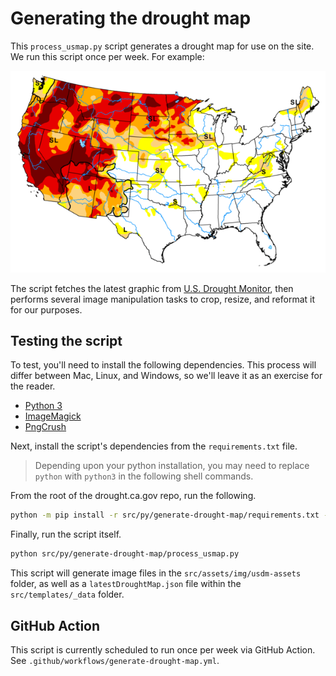 # Generating the drought map

This `process_usmap.py` script generates a drought map for use on the site. We run this script once per week. For example:

![A map of the United States, illustrating which areas are most affected by current drought conditions](https://raw.githubusercontent.com/cagov/drought.ca.gov/main/src/assets/img/usdm-assets/20210817_usdm_excerpt.png)

The script fetches the latest graphic from [U.S. Drought Monitor](https://droughtmonitor.unl.edu/), then performs several image manipulation tasks to crop, resize, and reformat it for our purposes. 

## Testing the script

To test, you'll need to install the following dependencies. This process will differ between Mac, Linux, and Windows, so we'll leave it as an exercise for the reader.

* [Python 3](https://www.python.org/downloads/release/python-397/)
* [ImageMagick](https://imagemagick.org/)
* [PngCrush](https://pmt.sourceforge.io/pngcrush/)

Next, install the script's dependencies from the `requirements.txt` file. 

> Depending upon your python installation, you may need to replace `python` with `python3` in the following shell commands.

From the root of the drought.ca.gov repo, run the following.

```sh
python -m pip install -r src/py/generate-drought-map/requirements.txt --user
```

Finally, run the script itself.

```sh
python src/py/generate-drought-map/process_usmap.py
```

This script will generate image files in the `src/assets/img/usdm-assets` folder, as well as a `latestDroughtMap.json` file within the `src/templates/_data` folder.

## GitHub Action

This script is currently scheduled to run once per week via GitHub Action. See `.github/workflows/generate-drought-map.yml`.

